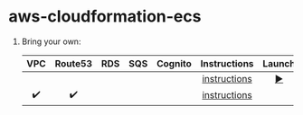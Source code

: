 # aws-cloudformation-ecs

1. Bring your own:

    | VPC | Route53 | RDS | SQS | Cognito | Instructions | Launch |
    |:---:|:-------:|:---:|:---:|:-------:|:------------:|:------:|
    | | | | | | [instructions](https://github.com/Senzing/aws-cloudformation-ecs-poc-simple) | [:arrow_forward:](https://console.aws.amazon.com/cloudformation/home#/stacks/new?stackName=senzing-poc&templateURL=https://s3.amazonaws.com/public-read-access/aws-cloudformation-ecs-poc-simple/cloudformation.yaml) |
    | :heavy_check_mark: | :heavy_check_mark: | | | | [instructions](docs/senzing-demo-user-vpc-hosted-zone) | |

